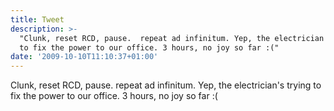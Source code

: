 ```yaml
---
title: Tweet
description: >-
  "Clunk, reset RCD, pause.  repeat ad infinitum. Yep, the electrician's trying
  to fix the power to our office. 3 hours, no joy so far :("
date: '2009-10-10T11:10:37+01:00'
---
```

Clunk, reset RCD, pause.  repeat ad infinitum. Yep, the electrician's trying to fix the power to our office. 3 hours, no joy so far :(
